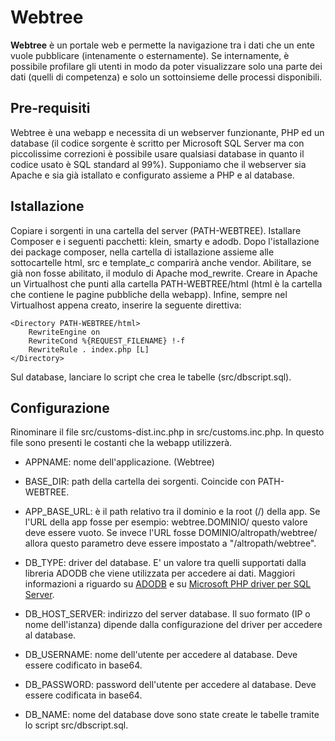# Webtree

**Webtree** è un portale web e permette la navigazione tra i dati che un ente vuole pubblicare (intenamente o esternamente). Se internamente, è possibile profilare gli utenti in modo da poter visualizzare solo una parte dei dati (quelli di competenza) e solo un sottoinsieme delle processi disponibili.

## Pre-requisiti
Webtree è una webapp e necessita di un webserver funzionante, PHP ed un database (il codice sorgente è scritto per Microsoft SQL Server ma con piccolissime correzioni è possibile usare qualsiasi database in quanto il codice usato è SQL standard al 99%).
Supponiamo che il webserver sia Apache e sia già istallato e configurato assieme a PHP e al database.

## Istallazione

Copiare i sorgenti in una cartella del server (PATH-WEBTREE). 
Istallare Composer e i seguenti pacchetti: klein, smarty e adodb. Dopo l'istallazione dei package composer, nella cartella di istallazione assieme alle sottocartelle html, src e template_c comparirà anche vendor.
Abilitare, se già non fosse abilitato, il modulo di Apache mod_rewrite.
Creare in Apache un Virtualhost che punti alla cartella PATH-WEBTREE/html (html è la cartella che contiene le pagine pubbliche della webapp).
Infine, sempre nel Virtualhost appena creato, inserire la seguente direttiva:

    <Directory PATH-WEBTREE/html>
        RewriteEngine on
        RewriteCond %{REQUEST_FILENAME} !-f
        RewriteRule . index.php [L]
    </Directory>
    
Sul database, lanciare lo script che crea le tabelle (src/dbscript.sql).

## Configurazione
Rinominare il file src/customs-dist.inc.php in src/customs.inc.php.
In questo file sono presenti le costanti che la webapp utilizzerà.

- APPNAME: nome dell'applicazione. (Webtree)
- BASE_DIR: path della cartella dei sorgenti. Coincide con PATH-WEBTREE.
- APP_BASE_URL: è il path relativo tra il dominio e la root (/) della app. Se l'URL della app fosse per esempio: webtree.DOMINIO/ questo valore deve essere vuoto. Se invece l'URL fosse DOMINIO/altropath/webtree/ allora questo parametro deve essere impostato a "/altropath/webtree".

- DB_TYPE: driver del database. E' un valore tra quelli supportati dalla libreria ADODB che viene utilizzata per accedere ai dati. Maggiori informazioni a riguardo su [ADODB](http://adodb.org) e su [Microsoft PHP driver per SQL Server](https://docs.microsoft.com/it-it/sql/connect/php/microsoft-php-driver-for-sql-server?view=sql-server-2017).
- DB_HOST_SERVER: indirizzo del server database. Il suo formato (IP o nome dell'istanza) dipende dalla configurazione del driver per accedere al database.
- DB_USERNAME: nome dell'utente per accedere al database. Deve essere codificato in base64.
- DB_PASSWORD: password dell'utente per accedere al database. Deve essere codificata in base64.
- DB_NAME: nome del database dove sono state create le tabelle tramite lo script src/dbscript.sql.
